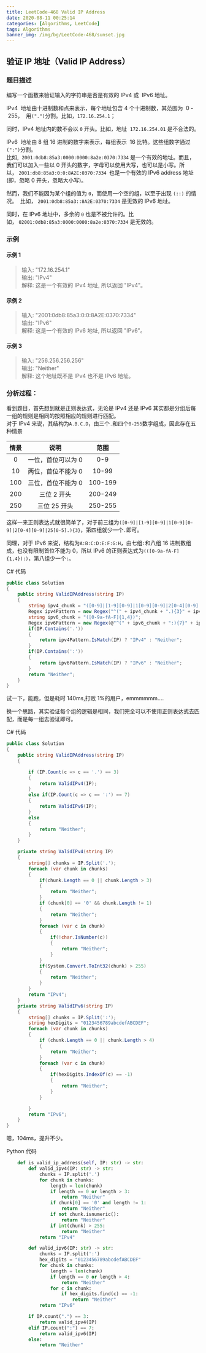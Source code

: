 ```yaml
---
title: LeetCode-468 Valid IP Address
date: 2020-08-11 00:25:14
categories: [Algorithms, LeetCode]
tags: Algorithms
banner_img: /img/bg/LeetCode-468/sunset.jpg
---
```


## 验证 IP 地址（Valid IP Address）

### 题目描述

编写一个函数来验证输入的字符串是否是有效的 IPv4 或  IPv6 地址。

IPv4  地址由十进制数和点来表示，每个地址包含 4 个十进制数，其范围为  0 - 255，  用`(".")`分割。比如，`172.16.254.1`；

同时，IPv4 地址内的数不会以 `0` 开头。比如，地址  `172.16.254.01` 是不合法的。

IPv6  地址由 8 组 16 进制的数字来表示，每组表示  16 比特。这些组数字通过 `(":")`分割。  
比如,  `2001:0db8:85a3:0000:0000:8a2e:0370:7334` 是一个有效的地址。而且，我们可以加入一些以 0 开头的数字，字母可以使用大写，也可以是小写。所以， `2001:db8:85a3:0:0:8A2E:0370:7334 `也是一个有效的 IPv6 address 地址 (即，忽略 0 开头，忽略大小写)。

然而，我们不能因为某个组的值为 `0`，而使用一个空的组，以至于出现 `(::)` 的情况。  比如， `2001:0db8:85a3::8A2E:0370:7334` 是无效的 IPv6 地址。

同时，在 IPv6 地址中，多余的 `0` 也是不被允许的。比如， `02001:0db8:85a3:0000:0000:8a2e:0370:7334` 是无效的。

### 示例

#### 示例 1

> 输入: "172.16.254.1"  
> 输出: "IPv4"  
> 解释: 这是一个有效的 IPv4 地址, 所以返回 "IPv4"。

#### 示例 2

> 输入: "2001:0db8:85a3:0:0:8A2E:0370:7334"  
> 输出: "IPv6"  
> 解释: 这是一个有效的 IPv6 地址, 所以返回 "IPv6"。

#### 示例 3

> 输入: "256.256.256.256"  
> 输出: "Neither"  
> 解释: 这个地址既不是 IPv4 也不是 IPv6 地址。

### 分析过程：

看到题目，首先想到就是正则表达式，无论是 IPv4 还是 IPv6 其实都是分组后每一组的规则是相同的按照相应的规则进行匹配。  
对于 IPv4 来说，其结构为`A.B.C.D`，由三个`.`和四个`0-255`数字组成，因此存在五种情景

| 情景  |        说明        |  范围   |
| :---: | :----------------: | :-----: |
|   0   | 一位，首位可以为 0 |   0-9   |
|  10   | 两位，首位不能为 0 |  10-99  |
|  100  | 三位，首位不能为 0 | 100-199 |
|  200  |    三位 2 开头     | 200-249 |
|  250  |    三位 25 开头    | 250-255 |

这样一来正则表达式就很简单了，对于前三组为`([0-9]|[1-9][0-9]|1[0-9][0-9]|2[0-4][0-9]|25[0-5].){3}`，第四组就少一个`.`即可。

同理，对于 IPv6 来说，结构为`A:B:C:D:E:F:G:H`，由七组`:`和八组 16 进制数组成，也没有限制首位不能为 0，所以 IPv6 的正则表达式为`(([0-9a-fA-F]{1,4}):)`，第八组少一个`:`。

C# 代码

```csharp
public class Solution
{
    public string ValidIPAddress(string IP)
    {
        string ipv4_chunk = "([0-9]|[1-9][0-9]|1[0-9][0-9]|2[0-4][0-9]|25[0-5])";
        Regex ipv4Pattern = new Regex("^(" + ipv4_chunk + ".){3}" + ipv4_chunk + "$");
        string ipv6_chunk = "([0-9a-fA-F]{1,4})";
        Regex ipv6Pattern = new Regex(@"^(" + ipv6_chunk + ":){7}" + ipv6_chunk + "$");
        if(IP.Contains('.'))
        {
            return ipv4Pattern.IsMatch(IP) ? "IPv4" : "Neither";
        }
        if(IP.Contains(':'))
        {
            return ipv6Pattern.IsMatch(IP) ? "IPv6" : "Neither";
        }
        return "Neither";
    }
}
```

试一下，能跑，但是耗时 140ms,打败 1%的用户，emmmmmm....

换一个思路，其实验证每个组的逻辑是相同，我们完全可以不使用正则表达式去匹配，而是每一组去验证即可。

C# 代码

```csharp
public class Solution
{
    public string ValidIPAddress(string IP)
    {

        if (IP.Count(c => c == '.') == 3)
        {
            return ValidIPv4(IP);
        }
        else if(IP.Count(c => c == ':') == 7)
        {
            return ValidIPv6(IP);
        }
        else
        {
            return "Neither";
        }
    }

    private string ValidIPv4(string IP)
    {
        string[] chunks = IP.Split('.');
        foreach (var chunk in chunks)
        {
            if(chunk.Length == 0 || chunk.Length > 3)
            {
                return "Neither";
            }
            if (chunk[0] == '0' && chunk.Length != 1)
            {
                return "Neither";
            }
            foreach (var c in chunk)
            {
                if(!char.IsNumber(c))
                {
                    return "Neither";
                }
            }
            if(System.Convert.ToInt32(chunk) > 255)
            {
                return "Neither";
            }
        }
        return "IPv4";
    }
    private string ValidIPv6(string IP)
    {
        string[] chunks = IP.Split(':');
        string hexDigits = "0123456789abcdefABCDEF";
        foreach (var chunk in chunks)
        {
            if (chunk.Length == 0 || chunk.Length > 4)
            {
                return "Neither";
            }
            foreach (var c in chunk)
            {
                if(hexDigits.IndexOf(c) == -1)
                {
                    return "Neither";
                }
            }

        }
        return "IPv6";
    }
}
```

嗯，104ms，提升不少。

Python 代码

```python
    def is_valid_ip_address(self, IP: str) -> str:
        def valid_ipv4(IP: str) -> str:
            chunks = IP.split('.')
            for chunk in chunks:
                length = len(chunk)
                if length == 0 or length > 3:
                    return "Neither"
                if chunk[0] == '0' and length != 1:
                    return "Neither"
                if not chunk.isnumeric():
                    return "Neither"
                if int(chunk) > 255:
                    return "Neither"
            return "IPv4"

        def valid_ipv6(IP: str) -> str:
            chunks = IP.split(':')
            hex_digits = "0123456789abcdefABCDEF"
            for chunk in chunks:
                length = len(chunk)
                if length == 0 or length > 4:
                    return "Neither"
                for c in chunk:
                    if hex_digits.find(c) == -1:
                        return "Neither"
            return "IPv6"

        if IP.count(".") == 3:
            return valid_ipv4(IP)
        elif IP.count(":") == 7:
            return valid_ipv6(IP)
        else:
            return "Neither"
```
